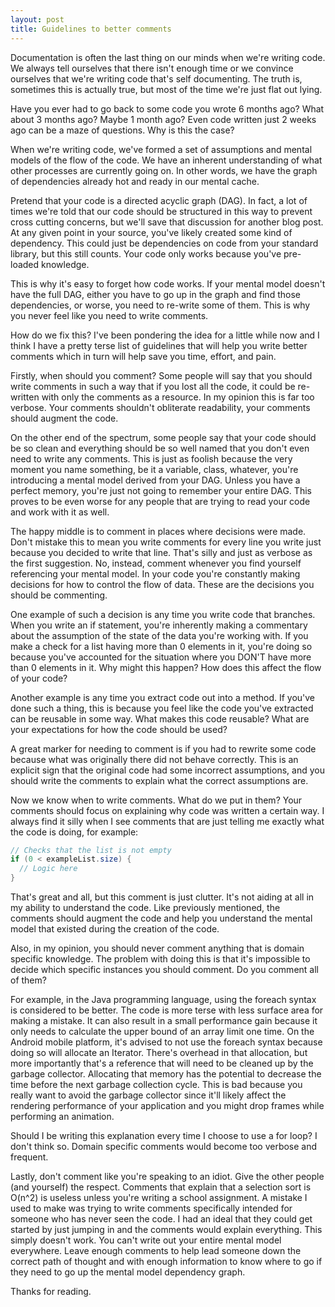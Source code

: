 ```yaml
---
layout: post
title: Guidelines to better comments
---
```

Documentation is often the last thing on our minds when we're writing code. We always tell ourselves that there isn't enough time or we convince ourselves that we're writing code that's self documenting. The truth is, sometimes this is actually true, but most of the time we're just flat out lying.

Have you ever had to go back to some code you wrote 6 months ago? What about 3 months ago? Maybe 1 month ago? Even code written just 2 weeks ago can be a maze of questions. Why is this the case?

When we're writing code, we've formed a set of assumptions and mental models of the flow of the code. We have an inherent understanding of what other processes are currently going on. In other words, we have the graph of dependencies already hot and ready in our mental cache.

Pretend that your code is a directed acyclic graph (DAG). In fact, a lot of times we're told that our code should be structured in this way to prevent cross cutting concerns, but we'll save that discussion for another blog post. At any given point in your source, you've likely created some kind of dependency. This could just be dependencies on code from your standard library, but this still counts. Your code only works because you've pre-loaded knowledge.

This is why it's easy to forget how code works. If your mental model doesn't have the full DAG, either you have to go up in the graph and find those dependencies, or worse, you need to re-write some of them. This is why you never feel like you need to write comments.

How do we fix this? I've been pondering the idea for a little while now and I think I have a pretty terse list of guidelines that will help you write better comments which in turn will help save you time, effort, and pain.

Firstly, when should you comment? Some people will say that you should write comments in such a way that if you lost all the code, it could be re-written with only the comments as a resource. In my opinion this is far too verbose. Your comments shouldn't obliterate readability, your comments should augment the code.

On the other end of the spectrum, some people say that your code should be so clean and everything should be so well named that you don't even need to write any comments. This is just as foolish because the very moment you name something, be it a variable, class, whatever, you're introducing a mental model derived from your DAG. Unless you have a perfect memory, you're just not going to remember your entire DAG. This proves to be even worse for any people that are trying to read your code and work with it as well.

The happy middle is to comment in places where decisions were made. Don't mistake this to mean you write comments for every line you write just because you decided to write that line. That's silly and just as verbose as the first suggestion. No, instead, comment whenever you find yourself referencing your mental model. In your code you're constantly making decisions for how to control the flow of data. These are the decisions you should be commenting.

One example of such a decision is any time you write code that branches. When you write an if statement, you're inherently making a commentary about the assumption of the state of the data you're working with. If you make a check for a list having more than 0 elements in it, you're doing so because you've accounted for the situation where you DON'T have more than 0 elements in it. Why might this happen? How does this affect the flow of your code?

Another example is any time you extract code out into a method. If you've done such a thing, this is because you feel like the code you've extracted can be reusable in some way. What makes this code reusable? What are your expectations for how the code should be used?

A great marker for needing to comment is if you had to rewrite some code because what was originally there did not behave correctly. This is an explicit sign that the original code had some incorrect assumptions, and you should write the comments to explain what the correct assumptions are.

Now we know when to write comments. What do we put in them? Your comments should focus on explaining why code was written a certain way. I always find it silly when I see comments that are just telling me exactly what the code is doing, for example:

```java
// Checks that the list is not empty
if (0 < exampleList.size) {
  // Logic here
}
```

That's great and all, but this comment is just clutter. It's not aiding at all in my ability to understand the code. Like previously mentioned, the comments should augment the code and help you understand the mental model that existed during the creation of the code.

Also, in my opinion, you should never comment anything that is domain specific knowledge. The problem with doing this is that it's impossible to decide which specific instances you should comment. Do you comment all of them? 

For example, in the Java programming language, using the foreach syntax is considered to be better. The code is more terse with less surface area for making a mistake. It can also result in a small performance gain because it only needs to calculate the upper bound of an array limit one time. On the Android mobile platform, it's advised to not use the foreach syntax because doing so will allocate an Iterator. There's overhead in that allocation, but more importantly that's a reference that will need to be cleaned up by the garbage collector. Allocating that memory has the potential to decrease the time before the next garbage collection cycle. This is bad because you really want to avoid the garbage collector since it'll likely affect the rendering performance of your application and you might drop frames while performing an animation.

Should I be writing this explanation every time I choose to use a for loop? I don't think so. Domain specific comments would become too verbose and frequent.

Lastly, don't comment like you're speaking to an idiot. Give the other people (and yourself) the respect. Comments that explain that a selection sort is O(n^2) is useless unless you're writing a school assignment. A mistake I used to make was trying to write comments specifically intended for someone who has never seen the code. I had an ideal that they could get started by just jumping in and the comments would explain everything. This simply doesn't work. You can't write out your entire mental model everywhere. Leave enough comments to help lead someone down the correct path of thought and with enough information to know where to go if they need to go up the mental model dependency graph.

Thanks for reading.
